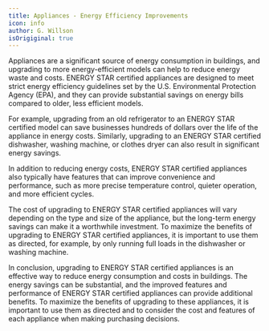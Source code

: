 ```yaml
---
title: Appliances - Energy Efficiency Improvements
icon: info
author: G. Willson
isOrigiginal: true
---
```


Appliances are a significant source of energy consumption in buildings, and upgrading to more energy-efficient models can help to reduce energy waste and costs. ENERGY STAR certified appliances are designed to meet strict energy efficiency guidelines set by the U.S. Environmental Protection Agency (EPA), and they can provide substantial savings on energy bills compared to older, less efficient models.

For example, upgrading from an old refrigerator to an ENERGY STAR certified model can save businesses hundreds of dollars over the life of the appliance in energy costs. Similarly, upgrading to an ENERGY STAR certified dishwasher, washing machine, or clothes dryer can also result in significant energy savings.

In addition to reducing energy costs, ENERGY STAR certified appliances also typically have features that can improve convenience and performance, such as more precise temperature control, quieter operation, and more efficient cycles.

The cost of upgrading to ENERGY STAR certified appliances will vary depending on the type and size of the appliance, but the long-term energy savings can make it a worthwhile investment. To maximize the benefits of upgrading to ENERGY STAR certified appliances, it is important to use them as directed, for example, by only running full loads in the dishwasher or washing machine.

In conclusion, upgrading to ENERGY STAR certified appliances is an effective way to reduce energy consumption and costs in buildings. The energy savings can be substantial, and the improved features and performance of ENERGY STAR certified appliances can provide additional benefits. To maximize the benefits of upgrading to these appliances, it is important to use them as directed and to consider the cost and features of each appliance when making purchasing decisions.
